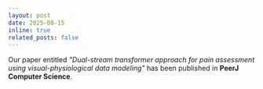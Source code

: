 ```yaml
---
layout: post
date: 2025-08-15 
inline: true
related_posts: false
---
```


Our paper entitled _"Dual-stream transformer approach for pain assessment using visual-physiological data modeling"_ has been published in **PeerJ Computer Science**.
